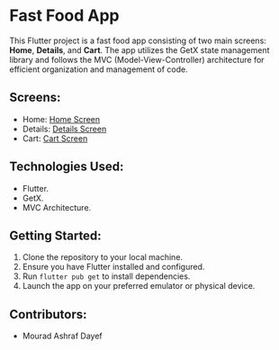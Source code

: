 # Fast Food App

This Flutter project is a fast food app consisting of two main screens: **Home**, **Details**, and **Cart**. The app utilizes the GetX state management library and follows the MVC (Model-View-Controller) architecture for efficient organization and management of code.

## Screens:
- Home: [Home Screen](https://github.com/Rado-Dayef/fast_food_app/assets/121133001/97059e0b-2afc-40a8-bd88-efa8dfd42cd8)
- Details: [Details Screen](https://github.com/Rado-Dayef/fast_food_app/assets/121133001/fe2485f2-217f-461b-80ec-0377fd5ad0ea)
- Cart: [Cart Screen](https://github.com/Rado-Dayef/fast_food_app/assets/121133001/fa7cef07-703c-4a3c-8959-6eba5cc8607b)

## Technologies Used:
- Flutter.
- GetX.
- MVC Architecture.

## Getting Started:
1. Clone the repository to your local machine.
2. Ensure you have Flutter installed and configured.
3. Run `flutter pub get` to install dependencies.
4. Launch the app on your preferred emulator or physical device.

## Contributors:
- Mourad Ashraf Dayef
